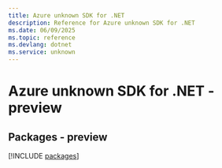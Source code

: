 ```yaml
---
title: Azure unknown SDK for .NET
description: Reference for Azure unknown SDK for .NET
ms.date: 06/09/2025
ms.topic: reference
ms.devlang: dotnet
ms.service: unknown
---
```

# Azure unknown SDK for .NET - preview
## Packages - preview
[!INCLUDE [packages](unknown-index.md)]